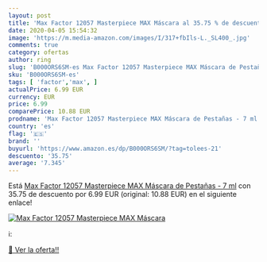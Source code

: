 ```yaml
---
layout: post
title: 'Max Factor 12057 Masterpiece MAX Máscara al 35.75 % de descuento'
date: 2020-04-05 15:54:32
image: 'https://m.media-amazon.com/images/I/317+fbIls-L._SL400_.jpg'
comments: true
category: ofertas
author: ring
slug: 'B000ORS6SM-es Max Factor 12057 Masterpiece MAX Máscara de Pestañas - 7 ml'
sku: 'B000ORS6SM-es'
tags: [ 'factor','max', ]
actualPrice: 6.99 EUR
currency: EUR
price: 6.99
comparePrice: 10.88 EUR
prodname: 'Max Factor 12057 Masterpiece MAX Máscara de Pestañas - 7 ml'
country: 'es'
flag: '🇪🇸'
brand: ''
buyurl: 'https://www.amazon.es/dp/B000ORS6SM/?tag=tolees-21'
descuento: '35.75'
average: '7.345'
---
```


Está [Max Factor 12057 Masterpiece MAX Máscara de Pestañas - 7 ml](https://www.amazon.es/dp/B000ORS6SM/?tag=tolees-21) con 35.75 de descuento por 6.99 EUR (original: 10.88 EUR) en el siguiente enlace!

[![Max Factor 12057 Masterpiece MAX Máscara](https://m.media-amazon.com/images/I/317+fbIls-L._SL400_.jpg)](https://www.amazon.es/dp/B000ORS6SM/?tag=tolees-21)

ℹ️:


[🛒 Ver la oferta!!](https://www.amazon.es/dp/B000ORS6SM/?tag=tolees-21)
